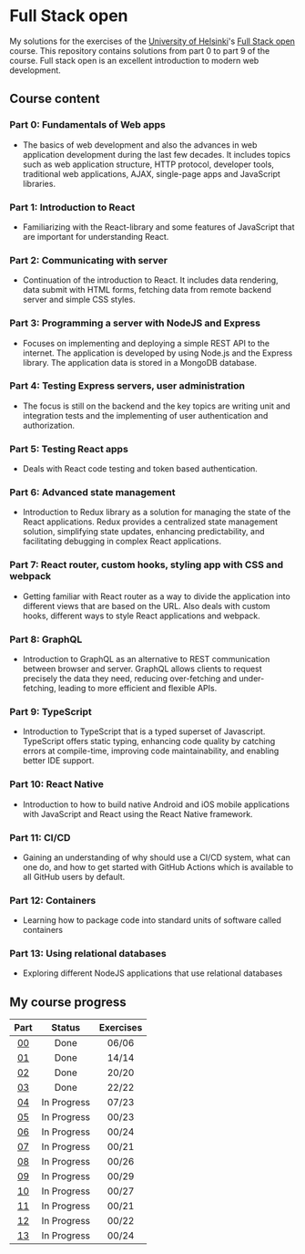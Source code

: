 # Full Stack open

My solutions for the exercises of the [University of Helsinki](https://www.helsinki.fi/)'s [Full Stack open](https://fullstackopen.com/) course. This repository contains solutions from part 0 to part 9 of the course. Full stack open is an excellent introduction to modern web development. 
## Course content

### Part 0: Fundamentals of Web apps
- The basics of web development and also the advances in web application development during the last few decades. It includes topics such as web application structure, HTTP protocol, developer tools, traditional web applications, AJAX, single-page apps and JavaScript libraries.

### Part 1: Introduction to React
- Familiarizing with the React-library and some features of JavaScript that are important for understanding React.

### Part 2: Communicating with server
- Continuation of the introduction to React. It includes data rendering, data submit with HTML forms, fetching data from remote backend server and simple CSS styles.

### Part 3: Programming a server with NodeJS and Express
- Focuses on implementing and deploying a simple REST API to the internet. The application is developed by using Node.js and the Express library. The application data is stored in a MongoDB database.

### Part 4: Testing Express servers, user administration
- The focus is still on the backend and the key topics are writing unit and integration tests and the implementing of user authentication and authorization.

### Part 5: Testing React apps
- Deals with React code testing and token based authentication.

### Part 6: Advanced state management
- Introduction to Redux library as a solution for managing the state of the React applications. Redux provides a centralized state management solution, simplifying state updates, enhancing predictability, and facilitating debugging in complex React applications.

### Part 7: React router, custom hooks, styling app with CSS and webpack
- Getting familiar with React router as a way to divide the application into different views that are based on the URL. Also deals with custom hooks, different ways to style React applications and webpack.

### Part 8: GraphQL
- Introduction to GraphQL as an alternative to REST communication between browser and server. GraphQL allows clients to request precisely the data they need, reducing over-fetching and under-fetching, leading to more efficient and flexible APIs.

### Part 9: TypeScript
- Introduction to TypeScript that is a typed superset of Javascript. TypeScript offers static typing, enhancing code quality by catching errors at compile-time, improving code maintainability, and enabling better IDE support.

### Part 10: React Native
- Introduction to how to build native Android and iOS mobile applications with JavaScript and React using the React Native framework.

### Part 11: CI/CD
- Gaining an understanding of why should use a CI/CD system, what can one do, and how to get started with GitHub Actions which is available to all GitHub users by default. 

### Part 12: Containers
- Learning how to package code into standard units of software called containers

### Part 13: Using relational databases
- Exploring different NodeJS applications that use relational databases

## My course progress

| Part             | Status      | Exercises |
| :------------:   | :---------: | :-------: |
| [00](./part_0/)  | Done        | 06/06     |
| [01](./part_1/)  | Done        | 14/14     |
| [02](./part_2/)  | Done        | 20/20     |
| [03](./part_3/)  | Done        | 22/22     |
| [04](./part_4/)  | In Progress | 07/23     |
| [05](./part_5/)  | In Progress | 00/23     |
| [06](./part_6/)  | In Progress | 00/24     |
| [07](./part_7/)  | In Progress | 00/21     |
| [08](./part_8/)  | In Progress | 00/26     |
| [09](./part_9/)  | In Progress | 00/29     |
| [10](./part_10/) | In Progress | 00/27     |
| [11](./part_11/) | In Progress | 00/21     |
| [12](./part_12/) | In Progress | 00/22     |
| [13](./part_13/) | In Progress | 00/24     |